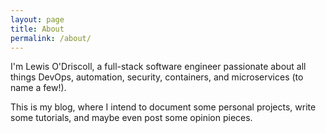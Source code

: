 ```yaml
---
layout: page
title: About
permalink: /about/
---
```


I'm Lewis O'Driscoll, a full-stack software engineer passionate about all things
DevOps, automation, security, containers, and microservices (to name a few!).

This is my blog, where I intend to document some personal projects, write some
tutorials, and maybe even post some opinion pieces.
